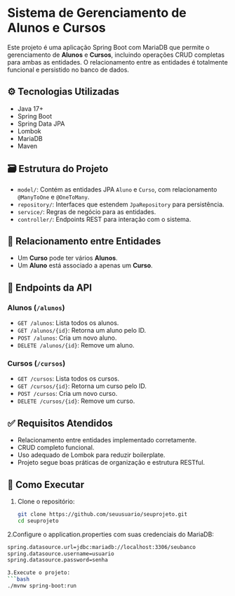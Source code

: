 # Sistema de Gerenciamento de Alunos e Cursos

Este projeto é uma aplicação Spring Boot com MariaDB que permite o gerenciamento de **Alunos** e **Cursos**, incluindo operações CRUD completas para ambas as entidades. O relacionamento entre as entidades é totalmente funcional e persistido no banco de dados.

## ⚙️ Tecnologias Utilizadas

- Java 17+
- Spring Boot
- Spring Data JPA
- Lombok
- MariaDB
- Maven

## 🗃️ Estrutura do Projeto

- `model/`: Contém as entidades JPA `Aluno` e `Curso`, com relacionamento `@ManyToOne` e `@OneToMany`.
- `repository/`: Interfaces que estendem `JpaRepository` para persistência.
- `service/`: Regras de negócio para as entidades.
- `controller/`: Endpoints REST para interação com o sistema.

## 🔁 Relacionamento entre Entidades

- Um **Curso** pode ter vários **Alunos**.
- Um **Aluno** está associado a apenas um **Curso**.

## 🔨 Endpoints da API

### Alunos (`/alunos`)
- `GET /alunos`: Lista todos os alunos.
- `GET /alunos/{id}`: Retorna um aluno pelo ID.
- `POST /alunos`: Cria um novo aluno.
- `DELETE /alunos/{id}`: Remove um aluno.

### Cursos (`/cursos`)
- `GET /cursos`: Lista todos os cursos.
- `GET /cursos/{id}`: Retorna um curso pelo ID.
- `POST /cursos`: Cria um novo curso.
- `DELETE /cursos/{id}`: Remove um curso.

## ✅ Requisitos Atendidos

- Relacionamento entre entidades implementado corretamente.
- CRUD completo funcional.
- Uso adequado de Lombok para reduzir boilerplate.
- Projeto segue boas práticas de organização e estrutura RESTful.

## 🧪 Como Executar

1. Clone o repositório:
   ```bash
   git clone https://github.com/seuusuario/seuprojeto.git
   cd seuprojeto

2.Configure o application.properties com suas credenciais do MariaDB:
   ```bash
spring.datasource.url=jdbc:mariadb://localhost:3306/seubanco
spring.datasource.username=usuario
spring.datasource.password=senha

3.Execute o projeto:
   ```bash
./mvnw spring-boot:run

